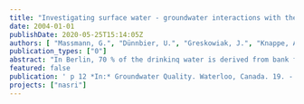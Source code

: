 ```yaml
---
title: "Investigating surface water - groundwater interactions with the help of sewage indicators in Berlin, Germany"
date: 2004-01-01
publishDate: 2020-05-25T15:14:05Z
authors: [ "Massmann, G.", "Dünnbier, U.", "Greskowiak, J.", "Knappe, A.", "Pekdeger, A." ]
publication_types: ["0"]
abstract: "In Berlin, 70 % of the drinkinq water is derived from bank filtrate or artificially recharged water. Because the surface water system contains elevated proportions of secondary treated municipal sewage, a number of sewage indicators from various sources can be detected in the bank filtrate. An artificial recharge site and a bank filtration site in Berlin Tegel are introduced and compared in terms of their hydrogeological and hydrochemical properties. Because of a permanent clogging layer and the geological properties, travel times are slower at the BF site and the hydrochemical conditions are more reducing. First estimates for the reaction rate constants of oxygen and nitrate are obtained with exponential data fitting. Some of the effects of the different redox conditions on minor substances such as drug residues are highlighted."
featured: false
publication: ' p 12 *In:* Groundwater Quality. Waterloo, Canada. 19. - 22.7.2004'
projects: ["nasri"]
---
```


